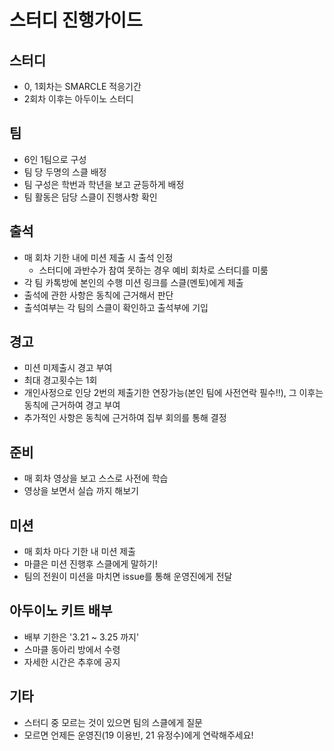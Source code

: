 # 스터디 진행가이드

## 스터디

- 0, 1회차는 SMARCLE 적응기간
- 2회차 이후는 아두이노 스터디

## 팀

- 6인 1팀으로 구성
- 팀 당 두명의 스클 배정
- 팀 구성은 학번과 학년을 보고 균등하게 배정
- 팀 활동은 담당 스클이 진행사항 확인

## 출석

- 매 회차 기한 내에 미션 제출 시 출석 인정
  - 스터디에 과반수가 참여 못하는 경우 예비 회차로 스터디를 미룸
- 각 팀 카톡방에 본인의 수행 미션 링크를 스클(멘토)에게 제출
- 출석에 관한 사항은 동칙에 근거해서 판단
- 출석여부는 각 팀의 스클이 확인하고 출석부에 기입

## 경고

- 미션 미제출시 경고 부여
- 최대 경고횟수는 1회
- 개인사정으로 인당 2번의 제출기한 연장가능(본인 팀에 사전연락 필수!!), 그 이후는 동칙에 근거하여 경고 부여
- 추가적인 사항은 동칙에 근거하여 집부 회의를 통해 결정

## 준비

- 매 회차 영상을 보고 스스로 사전에 학습
- 영상을 보면서 실습 까지 해보기

## 미션

- 매 회차 마다 기한 내 미션 제출
- 마클은 미션 진행후 스클에게 말하기!
- 팀의 전원이 미션을 마치면 issue를 통해 운영진에게 전달

## 아두이노 키트 배부

- 배부 기한은 '3.21 ~ 3.25 까지' 
- 스마클 동아리 방에서 수령
- 자세한 시간은 추후에 공지

## 기타

- 스터디 중 모르는 것이 있으면 팀의 스클에게 질문
- 모르면 언제든 운영진(19 이용빈, 21 유정수)에게 연락해주세요!
